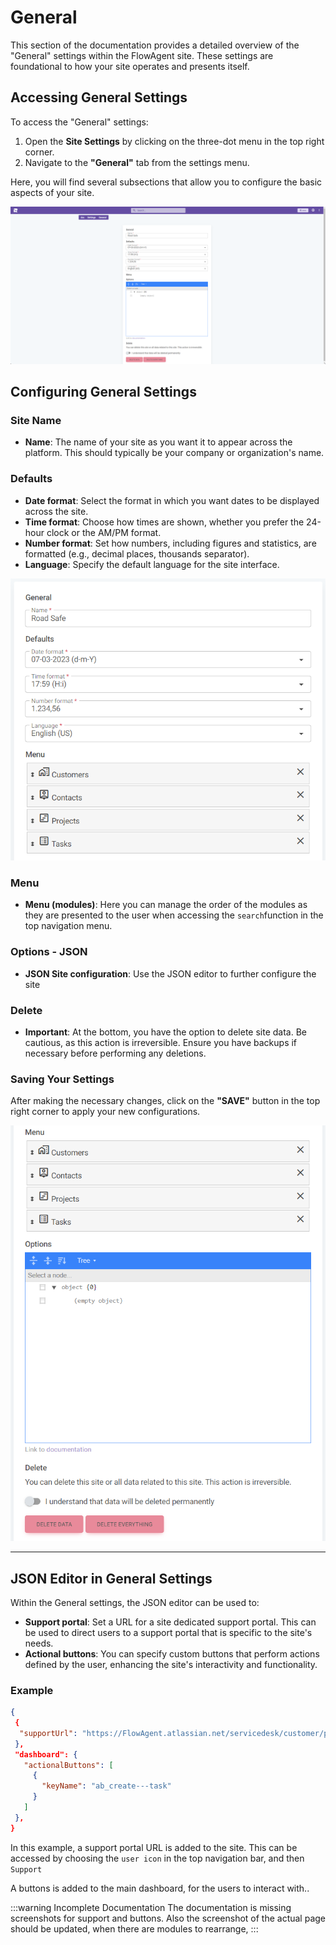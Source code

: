 # General

This section of the documentation provides a detailed overview of the "General" settings within the FlowAgent site. These settings are foundational to how your site operates and presents itself.

## Accessing General Settings

To access the "General" settings:

1. Open the **Site Settings** by clicking on the three-dot menu in the top right corner.
2. Navigate to the **"General"** tab from the settings menu.

Here, you will find several subsections that allow you to configure the basic aspects of your site.

![General Settings Overview](site-settings-general-menu.png)

## Configuring General Settings

### Site Name

- **Name**: The name of your site as you want it to appear across the platform. This should typically be your company or organization's name.

### Defaults

- **Date format**: Select the format in which you want dates to be displayed across the site.
- **Time format**: Choose how times are shown, whether you prefer the 24-hour clock or the AM/PM format.
- **Number format**: Set how numbers, including figures and statistics, are formatted (e.g., decimal places, thousands separator).
- **Language**: Specify the default language for the site interface.

![Top part](site-settings-general-menu-top.png)

### Menu

- **Menu (modules)**: Here you can manage the order of the modules as they are presented to the user when accessing the `search`function in the top navigation menu.

### Options - JSON

- **JSON Site configuration**: Use the JSON editor to further configure the site

### Delete

- **Important**: At the bottom, you have the option to delete site data. Be cautious, as this action is irreversible. Ensure you have backups if necessary before performing any deletions.

### Saving Your Settings

After making the necessary changes, click on the **"SAVE"** button in the top right corner to apply your new configurations.

![Bottom part](site-settings-general-menu-bottom.png)

---

## JSON Editor in General Settings

Within the General settings, the JSON editor can be used to:

- **Support portal**: Set a URL for a site dedicated support portal. This can be used to direct users to a support portal that is specific to the site's needs.
- **Actional buttons**: You can specify custom buttons that perform actions defined by the user, enhancing the site's interactivity and functionality.

### Example ###

```json
{
 {
  "supportUrl": "https://FlowAgent.atlassian.net/servicedesk/customer/portal/xx"
 },
 "dashboard": {
   "actionalButtons": [
     {
       "keyName": "ab_create---task"
     }
   ]
 },
}
```
In this example, a support portal URL is added to the site. This can be accessed by choosing the `user icon` in the top navigation bar, and then `Support`

A buttons is added to the main dashboard, for the users to interact with..

:::warning Incomplete Documentation
The documentation is missing screenshots for support and buttons.
Also the screenshot of the actual page should be updated, when there are modules to rearrange,
:::